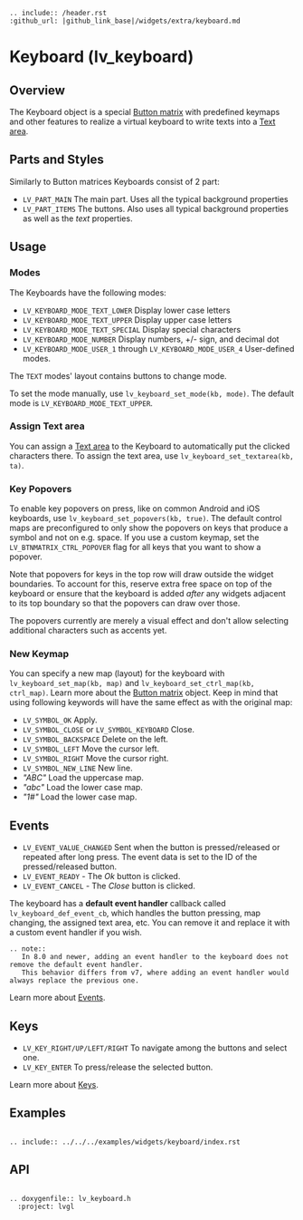 ```eval_rst
.. include:: /header.rst 
:github_url: |github_link_base|/widgets/extra/keyboard.md
```


# Keyboard (lv_keyboard)

## Overview

The Keyboard object is a special [Button matrix](/widgets/core/btnmatrix) with predefined keymaps and other features to realize a virtual keyboard to write texts into a [Text area](/widgets/core/textarea).

## Parts and Styles
Similarly to Button matrices Keyboards consist of 2 part: 
- `LV_PART_MAIN` The main part. Uses all the typical background properties
- `LV_PART_ITEMS` The buttons. Also uses all typical background properties as well as the *text* properties.

## Usage

### Modes
The Keyboards have the following modes:
- `LV_KEYBOARD_MODE_TEXT_LOWER`  Display lower case letters
- `LV_KEYBOARD_MODE_TEXT_UPPER`  Display upper case letters
- `LV_KEYBOARD_MODE_TEXT_SPECIAL` Display special characters
- `LV_KEYBOARD_MODE_NUMBER` Display numbers, +/- sign, and decimal dot
- `LV_KEYBOARD_MODE_USER_1` through `LV_KEYBOARD_MODE_USER_4` User-defined modes.

The `TEXT` modes' layout contains buttons to change mode.

To set the mode manually, use `lv_keyboard_set_mode(kb, mode)`. The default mode is  `LV_KEYBOARD_MODE_TEXT_UPPER`.

### Assign Text area
You can assign a [Text area](/widgets/core/textarea) to the Keyboard to automatically put the clicked characters there.
To assign the text area, use `lv_keyboard_set_textarea(kb, ta)`.

### Key Popovers
To enable key popovers on press, like on common Android and iOS keyboards, use `lv_keyboard_set_popovers(kb, true)`. The default control maps are preconfigured to only show the popovers on keys that produce a symbol and not on e.g. space. If you use a custom keymap, set the `LV_BTNMATRIX_CTRL_POPOVER` flag for all keys that you want to show a popover.

Note that popovers for keys in the top row will draw outside the widget boundaries. To account for this, reserve extra free space on top of the keyboard or ensure that the keyboard is added _after_ any widgets adjacent to its top boundary so that the popovers can draw over those.

The popovers currently are merely a visual effect and don't allow selecting additional characters such as accents yet.

### New Keymap
You can specify a new map (layout) for the keyboard with `lv_keyboard_set_map(kb, map)` and `lv_keyboard_set_ctrl_map(kb, ctrl_map)`.
Learn more about the [Button matrix](/widgets/core/btnmatrix) object.
Keep in mind that using following keywords will have the same effect as with the original map:  
- `LV_SYMBOL_OK` Apply.
- `LV_SYMBOL_CLOSE` or `LV_SYMBOL_KEYBOARD` Close.
- `LV_SYMBOL_BACKSPACE` Delete on the left.
- `LV_SYMBOL_LEFT` Move the cursor left.
- `LV_SYMBOL_RIGHT` Move the cursor right.
- `LV_SYMBOL_NEW_LINE` New line.
- *"ABC"* Load the uppercase map.
- *"abc"* Load the lower case map.
- *"1#"* Load the lower case map.

## Events
- `LV_EVENT_VALUE_CHANGED` Sent when the button is pressed/released or repeated after long press. The event data is set to the ID of the pressed/released button.
- `LV_EVENT_READY` - The *Ok* button is clicked.
- `LV_EVENT_CANCEL` - The *Close* button is clicked.

The keyboard has a **default event handler** callback called `lv_keyboard_def_event_cb`, which handles the button pressing, map changing, the assigned text area, etc. You can remove it and replace it with a custom event handler if you wish.

```eval_rst
.. note::
   In 8.0 and newer, adding an event handler to the keyboard does not remove the default event handler.
   This behavior differs from v7, where adding an event handler would always replace the previous one.
```


Learn more about [Events](/overview/event).

## Keys
- `LV_KEY_RIGHT/UP/LEFT/RIGHT` To navigate among the buttons and select one.
- `LV_KEY_ENTER` To press/release the selected button.

Learn more about [Keys](/overview/indev).


## Examples


```eval_rst

.. include:: ../../../examples/widgets/keyboard/index.rst

```

## API

```eval_rst

.. doxygenfile:: lv_keyboard.h
  :project: lvgl

```
